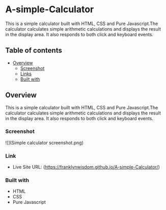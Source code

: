 # A-simple-Calculator

This is a simple calculator built with HTML, CSS and Pure Javascript.The calculator calculates simple arithmetic calculations and displays the result in the display area. It also responds to both click and keyboard events.

## Table of contents

- [Overview](#overview)
  - [Screenshot](#screenshot)
  - [Links](#links)
  - [Built with](#built-with)

## Overview
This is a simple calculator built with HTML, CSS and Pure Javascript.The calculator calculates simple arithmetic calculations and displays the result in the display area. It also responds to both click and keyboard events.

### Screenshot

![](Simple calculator screenshot.png)

### Link
- Live Site URL: (https://franklynwisdom.github.io/A-simple-Calculator/)

### Built with

- HTML
- CSS
- Pure Javascript
